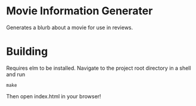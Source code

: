 # Movie Information Generater #
Generates a blurb about a movie for use in reviews.

# Building #
Requires elm to be installed.
Navigate to the project root directory in a shell and run

    make
  
Then open index.html in your browser!
